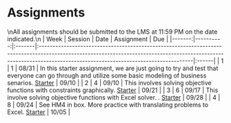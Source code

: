 Assignments
============================

\nAll assignments should be submitted to the LMS at 11:59 PM on the date indicated.\n
|   Week |   Session | Date   | Assignment                                                                                                                                                                                                         | Due   |
|-------:|----------:|:-------|:-------------------------------------------------------------------------------------------------------------------------------------------------------------------------------------------------------------------|:------|
|      1 |         1 | 08/31  | In this starter assignment, we are just going to try and test that everyone can go through and utilize some basic modeling of business senarios. [Starter](https://rpi.box.com/s/ldy9h2bfaz00gek5a9cotyz21sboab95) | 09/10 |
|      2 |         4 | 09/10  | This involves solving objective functions with constraints graphically.  [Starter](https://rpi.box.com/s/ldy9h2bfaz00gek5a9cotyz21sboab95)                                                                         | 09/21 |
|      3 |         6 | 09/17  | This involve solving objective functions with Excel solver. .   [Starter](https://rpi.box.com/s/ldy9h2bfaz00gek5a9cotyz21sboab95)                                                                                  | 09/28 |
|      4 |         8 | 09/24  | See HM4 in box. More practice with translating problems to Excel. [Starter](https://rpi.box.com/s/ldy9h2bfaz00gek5a9cotyz21sboab95)                                                                                | 10/05 |